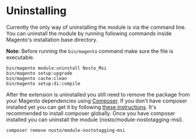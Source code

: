 # Uninstalling

Currently the only way of uninstalling the module is via the command line. You can uninstall the module by running following commands inside Magento's installation base directory.

**Note:** Before running the `bin/magento` command make sure the file is executable.

```text
bin/magento module:uninstall Nosto_Msi
bin/magento setup:upgrade
bin/magento cache:clean
bin/magento setup:di:compile
```

After the extension is uninstalled you still need to remove the package from your Magento dependencies using [Composer](https://getcomposer.org/). If you don't have composer installed yet you can get it by following [these instructions](https://getcomposer.org/doc/00-intro.md). It's recommended to install composer globally. Once you have composer installed you can uninstall the module \(nosto/module-nostotagging-msi\).

```text
composer remove nosto/module-nostotagging-msi
```

